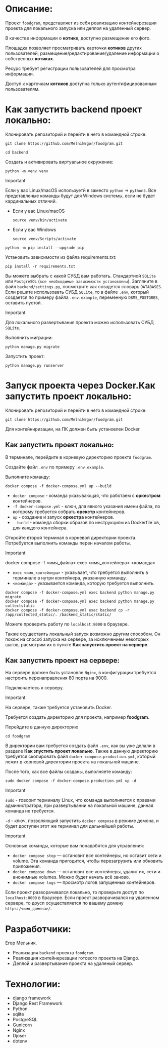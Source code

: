 # Описание:

Проект `foodgram`, представляет из себя реализацию контейнерезации проекта для локального запуска или деплоя на удаленный сервер.

В качестве информации о __котике__, доступно размещение его фото.

Площадка позволяет просматривать карточки __котиков__ других пользователей, размещение/редактирование/удаление информации о собственных __котиках__.

Ресурс требует регистрации пользователей для просмотра информации.

Доступ к карточкам __котиков__ доступна только аутентифицированным пользователям.

# Как запустить backend проект локально:

Клонировать репозиторий и перейти в него в командной строке:

```
git clone https://github.com/MelnikEgor/foodgram.git
```

```
cd backend
```

Cоздать и активировать виртуальное окружение:

```
python -m venv venv
```
> [!IMPORTANT]  
> Если у вас Linux/macOS используетй в заместо `python` -> `python3`.
> Все представленые команды будут для Windows системы, если не будет кардинальных отличий.

* Если у вас Linux/macOS

    ```
    source venv/bin/activate
    ```

* Если у вас Windows

    ```
    source venv/Scripts/activate
    ```

```
python -m pip install --upgrade pip
```

Установить зависимости из файла requirements.txt:

```
pip install -r requirements.txt
```

Вы можете выбрать с какой СУБД вам работать. Стандартной `SQLite` или `PostgreSQL` (`все необходимые зависимости установлены`).
Загляните в файл `backend/settings.py`, посмотрите как созадется словарь `DATABASES`.
Если решите использовать СУБД `SQLite`, то в файле `.env`, который создается по примеру файла `.env.example`, переменную `DBMS_POSTGRES`, оставить пустой.

> [!IMPORTANT]
> Для локального развертывания проекта можно использовать СУБД `SQLite`.

Выполнить миграции:

```
python manage.py migrate
```

Запустить проект:

```
python manage.py runserver
```

# Запуск проекта через Docker.Как запустить проект локально:

Клонировать репозиторий и перейти в него в командной строке:

```
git clone https://github.com/MelnikEgor/foodgram.git
```

Для контейниризации, на ПК должен быть установлен Docker.

## Как запустить проект локально:

В терминале, перейдите в корневую директорию проекта `foodgram`.

Создайте файл `.env` по примеру `.env.example`.

Выполните команду:

```
docker compose -f docker-compose.yml up --build
```
* `docker compose` - команда указывающая, что работаем с __оркестром__ контейнеров.
* `-f docker-compose.yml` - ключ, для явного указания имени файла, по которому требуется собрать __орекстр__ контейнеров.
* `up` - создание и запуск __оркестра__ контейнеров.
* `--build` - команда сборки образов по инструкциям из Dockerfile`ов, для каждого контейнера.

Откройте второй терминал в корневой директории проекта. Потребуется выполнить команды перен началом работы.

> [!IMPORTANT]
> docker compose -f <имя_файла> exec <имя_контейнера> <команда>
> * `exec <имя_контейнера>` - указывает, что требуется выполнить в терминале в нутри контейнера, указанную команду.
> * `<команда>` - указывается команда, которую требуется выполнить.

```
docker compose -f docker-compose.yml exec backend python manage.py migrate
docker compose -f docker-compose.yml exec backend python manage.py collectstatic
docker compose -f docker-compose.yml exec backend cp -r /app/collected_static/. /backend_static/static/
```

Можете проверить работу по `localhost:8000` в браузере.

Также осуществить локальный запуск возможно другим способом. Он похож на способ запуска на сервере, за исключением некоторых шагов, расмотрим их в пункте **Как запустить проект на сервере**.

## Как запустить проект на сервере:

На сервере должен быть установле `Nginx`, в конфигурации требуется настроить перенаправления 80 порта на 9000.

Подключаетесь к серверу.

> [!IMPORTANT]
> На сервере, также требуется установить Docker.

Требуется создать директорию для проекта, например __foodgram__.

Перейдите в данную директорию

```
cd foodgram
```

В директории вам требуется создать файл `.env`, как вы уже делали в разделе **Как зпустить проект локально**.
Также в данную директорию требуется скопировать файл `docker-compose.production.yml`, который лежит в корневой директории проекта на локальной машине.

После того, как все файлы созданы, выполняете команду:

```
sudo docker compose -f docker-compose.production.yml up -d
```

> [!IMPORTANT]
> `sudo` - говорит терминалу Linux, что команда выполняется с правами администратора, при развертывании на локальной машине, данная команда не требуется.

`-d` - ключ, позволяющий запустить `docker compose` в режиме демона, и будет доступен этот же терминал для дальнейшей работы.

> [!IMPORTANT]
> Основные команды, которые вам понадобятся для управления:
> * `docker compose stop` — остановит все контейнеры, но оставит сети и volume. Эта команда пригодится, чтобы перезагрузить или обновить приложения.
> * `docker compose down` — остановит все контейнеры, удалит их, сети и анонимные volumes. Можно будет начать всё заново.
> * `docker compose logs` — просмотр логов запущенных контейнеров.

Если проект разворачивался локально, то проверьте доступ по `localhost:8000` в браузере.
Если проект разворачивался на удаленном сервере, то доусп осуществляется по вашему домену `https:/<имя_домена>/`.

# Разработчики:

Егор Мельник.
* Реализация `backend` проекта `foodgram`.
* Реализация контейнерезации готового проекта на Django.
* Деплой и развертывание проекта на удаленый сервер.

# Технологии:

- django framework 
- Django Rest Framework 
- Python 
- sqlite
- PostgreSQL
- Gunicorn
- Nginx
- Djoser
- dotenv 